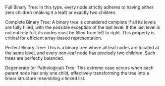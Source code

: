 Full Binary Tree: In this type, every node strictly adheres to having either zero children (making it a leaf) or exactly two children.   

Complete Binary Tree: A binary tree is considered complete if all its levels are fully filled, with the possible exception of the last level. If the last level is not entirely full, its nodes must be filled from left to right. This property is critical for efficient array-based representation.   

Perfect Binary Tree: This is a binary tree where all leaf nodes are located at the same level, and every non-leaf node has precisely two children. Such trees are perfectly balanced.   

Degenerate (or Pathological) Tree: This extreme case occurs when each parent node has only one child, effectively transforming the tree into a linear structure resembling a linked list. 

